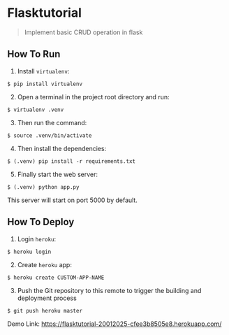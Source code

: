 # Flasktutorial

> Implement basic CRUD operation in flask

## How To Run
1. Install `virtualenv`:
```
$ pip install virtualenv
```

2. Open a terminal in the project root directory and run:
```
$ virtualenv .venv
```

3. Then run the command:
```
$ source .venv/bin/activate
```

4. Then install the dependencies:
```
$ (.venv) pip install -r requirements.txt
```

5. Finally start the web server:
```
$ (.venv) python app.py
```

This server will start on port 5000 by default.

## How To Deploy
1. Login `heroku`:
```
$ heroku login
```
2. Create `heroku` app:
```
$ heroku create CUSTOM-APP-NAME
```
3. Push the Git repository to this remote to trigger the building and deployment process
```
$ git push heroku master
```

Demo Link: https://flasktutorial-20012025-cfee3b8505e8.herokuapp.com/
